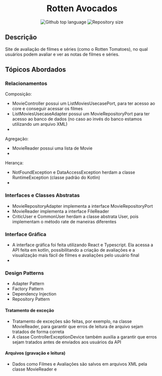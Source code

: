 <h1 align="center">Rotten Avocados</h1>

<p align="center">
  <img alt="Github top language" src="https://img.shields.io/github/languages/top/andluca/projeto322?color=25ba4d">
  <img alt="Repository size" src="https://img.shields.io/github/repo-size/andluca/projeto322?color=25ba4d">
</p>


## Descrição
Site de avaliação de filmes e séries (como o Rotten Tomatoes), no qual usuários podem avaliar e ver as notas de filmes e séries.

## Tópicos Abordados

### Relacionamentos
Composição: 
+ MovieController possui um ListMoviesUsecasePort, para ter acesso ao core e conseguir acessar os filmes
+ ListMoviesUsecaseAdapter possui um MovieRepositoryPort para ter acesso ao banco de dados (no caso ao invés do banco estamos utilizando um arquivo XML)
+ 

Agregação:
+ MovieReader possui uma lista de Movie
+

Herança:
+ NotFoundException e DataAccessException herdam a classe RuntimeException (classe padrão do Kotlin)
+

### Interfaces e Classes Abstratas
+ MovieRepositoryAdapter implementa a interface MovieRepositoryPort
+ MovieReader implementa a interface FileReader
+ CriticUser e CommonUser herdam a classe abstrata User, pois implementam o método rate de maneiras diferentes

### Interface Gráfica
+ A interface gráfica foi feita utilizando React e Typescript. Ela acessa a API feita em kotlin, possibilitando a criação de avaliações e a visualização mais fácil de filmes e avaliações pelo usuário final
+

### Design Patterns
+ Adapter Pattern
+ Factory Pattern
+ Dependency Injection
+ Repository Pattern

#### Tratamento de exceção
+ Tratamento de exceções são feitas, por exemplo, na classe MovieReader, para garantir que erros de leitura de arquivo sejam tratados de forma correta
+ A classe ControllerExceptionDevice também auxilia a garantir que erros sejam tratados antes de enviados aos usuários da API

#### Arquivos (gravação e leitura)
+ Dados como Filmes e Avaliações são salvos em arquivos XML pela classe MovieReader e 